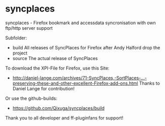 syncplaces
==========

syncplaces - Firefox bookmark and accessdata syncronisation with own ftp/http server support


Subfolder:
- build		All releases of SyncPlaces for Firefox after Andy Halford drop the project
- source		The actual release of SyncPlaces


To download the XPI-File for Firefox, use this Site:
- http://daniel-lange.com/archives/71-SyncPlaces,-SortPlaces-...-preserving-these-and-other-excellent-Firefox-add-ons.html
Thanks to Daniel Lange for contribution!

Or use the github-builds:
- https://github.com/Qixuga/syncplaces/build

Thank you to all developer and ff-pluginfans for support!
